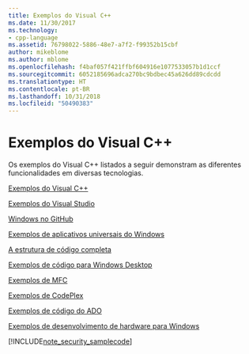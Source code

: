 ```yaml
---
title: Exemplos do Visual C++
ms.date: 11/30/2017
ms.technology:
- cpp-language
ms.assetid: 76798022-5886-48e7-a7f2-f99352b15cbf
author: mikeblome
ms.author: mblome
ms.openlocfilehash: f4baf057f421ffbf604916e1077533057b1d1ccf
ms.sourcegitcommit: 6052185696adca270bc9bdbec45a626dd89cdcdd
ms.translationtype: HT
ms.contentlocale: pt-BR
ms.lasthandoff: 10/31/2018
ms.locfileid: "50490383"
---
```

# <a name="visual-c-samples"></a>Exemplos do Visual C++

Os exemplos do Visual C++ listados a seguir demonstram as diferentes funcionalidades em diversas tecnologias.

[Exemplos do Visual C++](https://github.com/Microsoft/vcsamples)

[Exemplos do Visual Studio](https://code.msdn.microsoft.com/vstudio/site/search?f%5B0%5D.Type=ProgrammingLanguage&f%5B0%5D.Value=C%2B%2B)

[Windows no GitHub](https://microsoft.github.io/windows/)

[Exemplos de aplicativos universais do Windows](https://code.msdn.microsoft.com/windowsapps/Universal-Windows-app-cb3248c3)

[A estrutura de código completa](https://1code.codeplex.com/)

[Exemplos de código para Windows Desktop](https://code.msdn.microsoft.com/windowsdesktop/site/search?f%5B0%5D.Type=ProgrammingLanguage&f%5B0%5D.Value=C%2B%2B&f%5B0%5D.Text=C%2B%2B)

[Exemplos de MFC](https://code.msdn.microsoft.com/site/search?query=mfc&f%5B0%5D.Value=mfc&f%5B0%5D.Type=SearchText&ac=4)

[Exemplos de CodePlex](https://archive.codeplex.com/)

[Exemplos de código do ADO](https://msdn.microsoft.com/library/jj249212.aspx)

[Exemplos de desenvolvimento de hardware para Windows](https://code.msdn.microsoft.com/windowshardware/)

[!INCLUDE[note_security_samplecode](includes/note_security_samplecode_md.md)]

